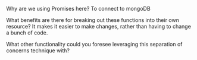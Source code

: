 Why are we using Promises here?
To connect to mongoDB

What benefits are there for breaking out these functions into their own resource?
It makes it easier to make changes, rather than having to change a bunch of code.

What other functionality could you foresee leveraging this separation of concerns technique with?

